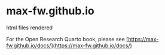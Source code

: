 # max-fw.github.io
html files rendered

For the Open Research Quarto book, please see [https://max-fw.github.io/docs/](https://max-fw.github.io/docs/)
